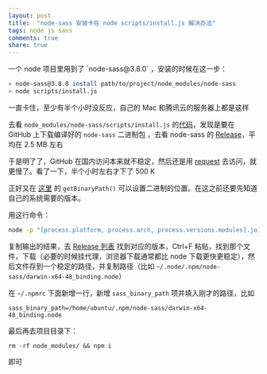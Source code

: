 ```yaml
---
layout: post
title:  "node-sass 安装卡在 node scripts/install.js 解决办法"
tags: node js sass
comments: true
share: true
---
```


<p class="lead">一个 node 项目里用到了 `node-sass@3.8.0` ，安装的时候在这一步：

```bash
> node-sass@3.8.0 install path/to/project/node_modules/node-sass
> node scripts/install.js
```

一直卡住，至少有半个小时没反应，自己的 Mac 和腾讯云的服务器上都是这样

</p>

去看 `node_modules/node-sass/scripts/install.js` 的[代码](https://github.com/sass/node-sass/blob/master/scripts/install.js#L101)，发现是要在 GitHub 上下载编译好的 `node-sass` 二进制包 ，去看 node-sass 的 [Release](https://github.com/sass/node-sass/releases/tag/v3.8.0)，平均在 2.5 MB 左右

于是明了了，GitHub 在国内访问本来就不稳定，然后还是用 [request](https://github.com/request/request) 去访问，就更慢了。看了一下，半个小时左右才下了 500 K

正好又在 [这里](https://github.com/sass/node-sass/blob/master/lib/extensions.js#L229) 的 `getBinaryPath()` 可以设置二进制的位置。在这之前还要先知道自己的系统需要的版本。

用这行命令：

```bash
node -p "[process.platform, process.arch, process.versions.modules].join('-')"
```

复制输出的结果，去 [Release 列表](https://github.com/sass/node-sass/releases) 找到对应的版本，Ctrl+F 粘贴，找到那个文件，下载（必要的时候挂代理，浏览器下载通常都比 node 下载更快更稳定），然后文件存到一个稳定的路径，并复制路径（比如 `~/.node/.npm/node-sass/darwin-x64-48_binding.node`）

在 `~/.npmrc` 下面新增一行，新增 `sass_binary_path` 项并填入刚才的路径，比如

```
sass_binary_path=/home/ubuntu/.npm/node-sass/darwin-x64-48_binding.node
```

最后再去项目目录下：

```
rm -rf node_modules/ && npm i
```

即可
